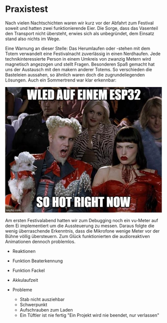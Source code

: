 
# Praxistest

Nach vielen Nachtschichten waren wir kurz vor der Abfahrt zum Festival soweit und hatten zwei funktionierende Eier.
Die Sorge, dass das Vasenteil den Transport nicht übersteht, erwies sich als unbegründet, dem Einsatz stand also nichts im Wege.

Eine Warnung an dieser Stelle: Das Herumlaufen oder -stehen mit dem Totem verwandelt eine Festivalnacht zuverlässig in einen Nerdhaufen.
Jede technikinteressierte Person in einem Umkreis von zwanzig Metern wird magnetisch angezogen und stellt Fragen.
Besonderen Spaß gemacht hat uns der Austausch mit den makern anderer Totems. So verschieden die Basteleien aussahen, so ähnlich
waren doch die zugrundeliegenden Lösungen. Auch ein Sommertrend war klar erkennbar:

![sommertrend 2022](grafiken/memes/esp32_wled_hot.jpg "WLED auf einem ESP32 - so hot right now")

Am ersten Festivalabend hatten wir zum Debugging noch ein vu-Meter auf dem Ei implementiert um die Aussteuerung zu messen. 
Daraus folgte die wenig überraschende Erkenntnis, dass die Mikrofone wenige Meter vor der Bühne völlig übersteuern. 
Zum Glück funktionierten die audioreaktiven Animationen dennoch problemlos. 


- Reaktionen

- Funktion Beaterkennung

- Funktion Fackel

- Akkulaufzeit

- Probleme
    - Stab nicht ausziehbar
    - Schwerpunkt
    - Aufschrauben zum Laden
    - Ein Tüftler ist nie fertig "Ein Projekt wird nie beendet, nur verlassen"